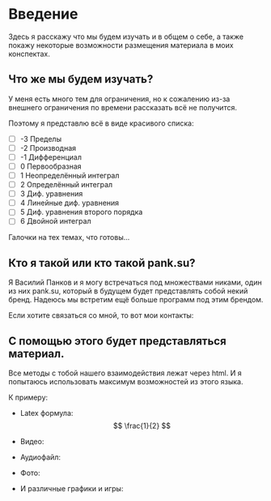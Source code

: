 # Введение
Здесь я расскажу что мы будем изучать и в общем о себе, 
а также покажу некоторые возможности размещения материала в моих конспектах.

## Что же мы будем изучать?

У меня есть много тем для ограничения, но к сожалению из-за внешнего ограничения по времени рассказать всё не получится.

Поэтому я представлю всё в виде красивого списка:

- [ ] -3 Пределы
- [ ] -2 Производная
- [ ] -1 Дифференциал
- [ ] 0 Первообразная
- [ ] 1 Неопределённый интеграл
- [ ] 2 Определённый интеграл
- [ ] 3 Диф. уравнения
- [ ] 4 Линейные диф. уравнения
- [ ] 5 Диф. уравнения второго порядка
- [ ] 6 Двойной интеграл

Галочки на тех темах, что готовы...

## Кто я такой или кто такой pank.su?

Я Василий Панков и я могу встречаться под множествами никами, один из них pank.su, который в будущем будет представлять
собой некий бренд. Надеюсь мы встретим ещё больше программ под этим брендом.

Если хотите связаться со мной, то вот мои контакты:

## С помощью этого будет представляться материал.

Все методы с тобой нашего взаимодействия лежат через html. И я попытаюсь использовать максимум возможностей из этого языка.

К примеру:

- Latex формула:
$$  \frac{1}{2} $$
- Видео:

- Аудиофайл:

- Фото:

- И различные графики и игры:


